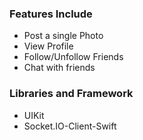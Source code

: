 ### Features Include

  - Post a single Photo
  - View Profile
  - Follow/Unfollow Friends
  - Chat with friends

### Libraries and Framework

  - UIKit
  - Socket.IO-Client-Swift
  
